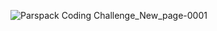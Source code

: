 ![Parspack Coding Challenge_New_page-0001](https://user-images.githubusercontent.com/33761594/188923731-084836a7-189d-454e-b6e7-87f1dbe4a4e9.jpg)
